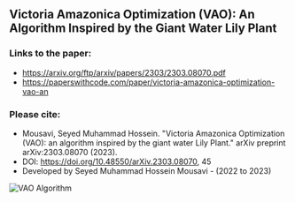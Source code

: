 ## Victoria Amazonica Optimization (VAO): An Algorithm Inspired by the Giant Water Lily Plant  

### Links to the paper:
- https://arxiv.org/ftp/arxiv/papers/2303/2303.08070.pdf  
- https://paperswithcode.com/paper/victoria-amazonica-optimization-vao-an
### Please cite:
- Mousavi, Seyed Muhammad Hossein. "Victoria Amazonica Optimization (VAO): an algorithm inspired by the giant water Lily Plant." arXiv preprint arXiv:2303.08070 (2023).
- DOI: https://doi.org/10.48550/arXiv.2303.08070, 45
- Developed by Seyed Muhammad Hossein Mousavi - (2022 to 2023)

![VAO Algorithm](https://user-images.githubusercontent.com/11339420/227768464-e2382065-dcb1-4d5a-9acc-4bf5490d803d.JPG)
